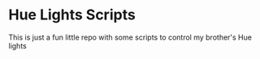 # Hue Lights Scripts

This is just a fun little repo with some scripts to control my brother's Hue lights
